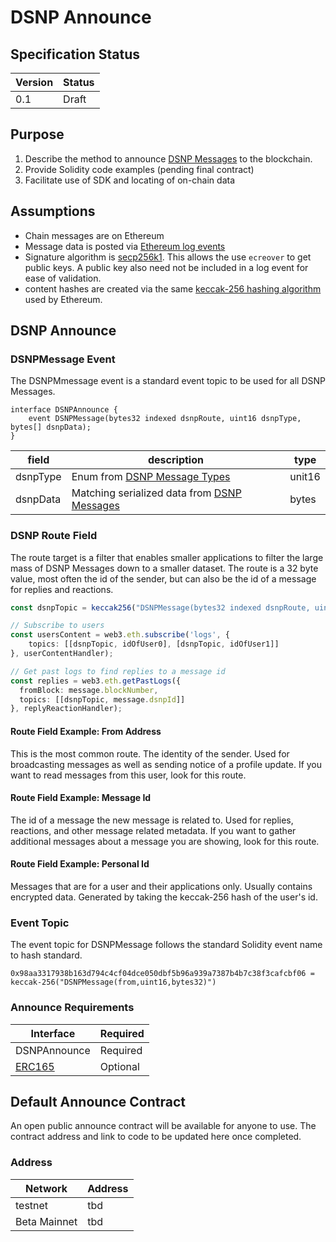 # DSNP Announce
## Specification Status

| Version | Status |
---------- | ---------
| 0.1     | Draft |

## Purpose
1. Describe the method to announce [DSNP Messages](/DSNP/Overview) to the blockchain.
1. Provide Solidity code examples (pending final contract)
1. Facilitate use of SDK and locating of on-chain data

## Assumptions
* Chain messages are on Ethereum
* Message data is posted via [Ethereum log events](https://medium.com/mycrypto/understanding-event-logs-on-the-ethereum-blockchain-f4ae7ba50378)
* Signature algorithm is [secp256k1](https://en.bitcoin.it/wiki/Secp256k1). This allows the use `ecreover`
  to get public keys. A public key also need not be included in a log event for ease of validation.
* content hashes are created via the same [keccak-256 hashing algorithm](https://en.wikipedia.org/wiki/SHA-3) used by Ethereum.

## DSNP Announce

### DSNPMessage Event

The DSNPMmessage event is a standard event topic to be used for all DSNP Messages.

```solidity
interface DSNPAnnounce {
    event DSNPMessage(bytes32 indexed dsnpRoute, uint16 dsnpType, bytes[] dsnpData);
}
```

| field | description | type |
|-------|-------------|------|
| dsnpType | Enum from [DSNP Message Types](/DSNP/DSNP-Message-Types) | unit16 |
| dsnpData | Matching serialized data from [DSNP Messages](/DSNP/DSNP-Messages) | bytes |

### DSNP Route Field

The route target is a filter that enables smaller applications to filter the large mass of DSNP Messages down to a smaller dataset.
The route is a 32 byte value, most often the id of the sender, but can also be the id of a message for replies and reactions.

```typescript
const dsnpTopic = keccak256("DSNPMessage(bytes32 indexed dsnpRoute, uint16 dsnpType, bytes");

// Subscribe to users
const usersContent = web3.eth.subscribe('logs', {
    topics: [[dsnpTopic, idOfUser0], [dsnpTopic, idOfUser1]]
}, userContentHandler);

// Get past logs to find replies to a message id
const replies = web3.eth.getPastLogs({
  fromBlock: message.blockNumber,
  topics: [[dsnpTopic, message.dsnpId]]
}, replyReactionHandler);
```

#### Route Field Example: From Address

This is the most common route.
The identity of the sender.
Used for broadcasting messages as well as sending notice of a profile update.
If you want to read messages from this user, look for this route.

#### Route Field Example: Message Id

The id of a message the new message is related to.
Used for replies, reactions, and other message related metadata.
If you want to gather additional messages about a message you are showing, look for this route.

#### Route Field Example: Personal Id

Messages that are for a user and their applications only.
Usually contains encrypted data.
Generated by taking the keccak-256 hash of the user's id.


### Event Topic

The event topic for DSNPMessage follows the standard Solidity event name to hash standard.
```
0x98aa3317938b163d794c4cf04dce050dbf5b96a939a7387b4b7c38f3cafcbf06 = keccak-256("DSNPMessage(from,uint16,bytes32)")
```

### Announce Requirements

| Interface | Required |
|-----------|----------|
| DSNPAnnounce | Required |
| [ERC165](https://eips.ethereum.org/EIPS/eip-165) | Optional |

## Default Announce Contract

An open public announce contract will be available for anyone to use.
The contract address and link to code to be updated here once completed.

### Address

| Network | Address |
|---------|---------|
| testnet | tbd |
| Beta Mainnet | tbd |
